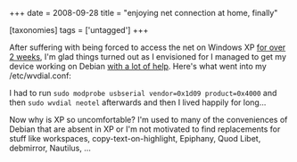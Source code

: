 +++
date = 2008-09-28
title = "enjoying net connection at home, finally"

[taxonomies]
tags = ['untagged']
+++

After suffering with being forced to access the net on Windows XP [for
over 2 weeks], I'm glad things turned out as I envisioned for I managed
to get my device working on Debian [with a lot of help]. Here's what
went into my /etc/wvdial.conf:

I had to run `sudo modprobe usbserial vendor=0x1d09 product=0x4000` and
then `sudo wvdial neotel` afterwards and then I lived happily for
long...

Now why is XP so uncomfortable? I'm used to many of the conveniences of
Debian that are absent in XP or I'm not motivated to find replacements
for stuff like workspaces, copy-text-on-highlight, Epiphany, Quod Libet,
debmirror, Nautilus, ...

  [for over 2 weeks]: http://tshepang.net/net-connection-at-home-finally
  [with a lot of help]: http://mybroadband.co.za/vb/showthread.php/129619-Neotel-working-on-Linux!

